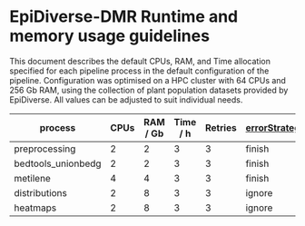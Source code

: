 # EpiDiverse-DMR Runtime and memory usage guidelines
This document describes the default CPUs, RAM, and Time allocation specified for each pipeline process in the default configuration of the pipeline. Configuration was optimised on a HPC cluster with 64 CPUs and 256 Gb RAM, using the collection of plant population datasets provided by EpiDiverse. All values can be adjusted to suit individual needs.

|process|CPUs|RAM / Gb|Time / h|Retries|[errorStrategy](https://www.nextflow.io/docs/latest/process.html#errorstrategy)|
|-------|----|--------|--------|-------|-----------------|
|preprocessing|2|2|3|3|finish|
|bedtools_unionbedg|2|2|3|3|finish|
|metilene|4|4|3|3|finish|
|distributions|2|8|3|3|ignore|
|heatmaps|2|8|3|3|ignore|